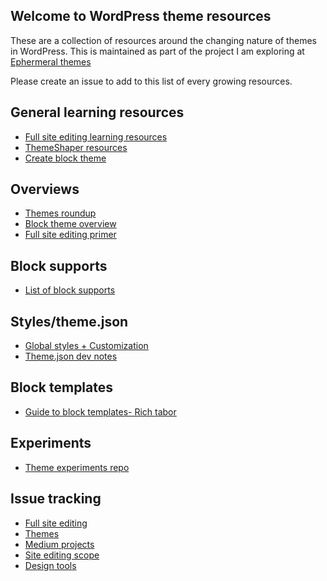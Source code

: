 ## Welcome to WordPress theme resources

These are a collection of resources around the changing nature of themes in WordPress. This is maintained as part of the project I am exploring at [Ephermeral themes](https://ephemeralthemes.com/)

Please create an issue to add to this list of every growing resources.

## General learning resources
- [Full site editing learning resources](https://fullsiteediting.com/)
- [ThemeShaper resources](https://themeshaper.com/2021/07/13/resources-for-block-theme-development/)
- [Create block theme](https://developer.wordpress.org/block-editor/how-to-guides/themes/create-block-theme/)

## Overviews
- [Themes roundup](https://make.wordpress.org/themes/tags/gutenberg-themes-roundup/)
- [Block theme overview](https://developer.wordpress.org/block-editor/how-to-guides/themes/block-theme-overview/0)
- [Full site editing primer](https://richtabor.com/full-site-editing/)

## Block supports
- [List of block supports](https://ephemeralthemes.com/block-supports/)

## Styles/theme.json
- [Global styles + Customization](https://themeshaper.com/2021/07/12/universal-themes-customization/)
- [Theme.json dev notes](https://make.wordpress.org/core/2021/06/25/introducing-theme-json-in-wordpress-5-8/)

## Block templates
- [Guide to block templates- Rich tabor](https://richtabor.com/gutenberg-block-templates/)

## Experiments
- [Theme experiments repo](https://github.com/WordPress/theme-experiments)

## Issue tracking
- [Full site editing](https://github.com/WordPress/gutenberg/labels/%5BFeature%5D%20Full%20Site%20Editing)
- [Themes](https://github.com/WordPress/gutenberg/labels/%5BFeature%5D%20Themes)
- [Medium projects](https://github.com/WordPress/gutenberg/issues/29503)
- [Site editing scope](https://github.com/WordPress/gutenberg/issues/33094)
- [Design tools](https://github.com/WordPress/gutenberg/issues/33447)
